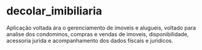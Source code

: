 # decolar_imibiliaria
Aplicação voltada ára o gerenciamento de imoveis e alugueis, voltado para analise dos condominos, compras e vendas de imoveis, disponibilidade, acessoria jurida e acompanhamento dos dados fiscais e juridicos.
